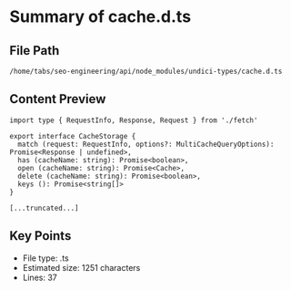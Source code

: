 # Summary of cache.d.ts
  
## File Path
`/home/tabs/seo-engineering/api/node_modules/undici-types/cache.d.ts`

## Content Preview
```
import type { RequestInfo, Response, Request } from './fetch'

export interface CacheStorage {
  match (request: RequestInfo, options?: MultiCacheQueryOptions): Promise<Response | undefined>,
  has (cacheName: string): Promise<boolean>,
  open (cacheName: string): Promise<Cache>,
  delete (cacheName: string): Promise<boolean>,
  keys (): Promise<string[]>
}

[...truncated...]
```

## Key Points
- File type: .ts
- Estimated size: 1251 characters
- Lines: 37
